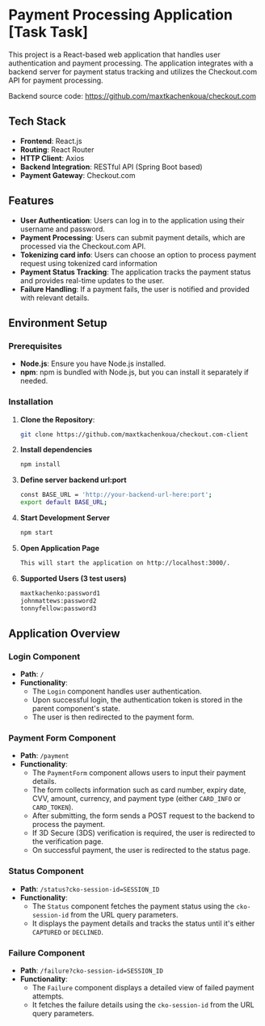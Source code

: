 # Payment Processing Application [Task Task]

This project is a React-based web application that handles user authentication and payment processing. The application integrates with a backend server for payment status tracking and utilizes the Checkout.com API for payment processing.

Backend source code: https://github.com/maxtkachenkoua/checkout.com
## Tech Stack

- **Frontend**: React.js
- **Routing**: React Router
- **HTTP Client**: Axios
- **Backend Integration**: RESTful API (Spring Boot based)
- **Payment Gateway**: Checkout.com

## Features

- **User Authentication**: Users can log in to the application using their username and password.
- **Payment Processing**: Users can submit payment details, which are processed via the Checkout.com API.
- **Tokenizing card info**: Users can choose an option to process payment request using tokenized card information
- **Payment Status Tracking**: The application tracks the payment status and provides real-time updates to the user.
- **Failure Handling**: If a payment fails, the user is notified and provided with relevant details.

## Environment Setup

### Prerequisites

- **Node.js**: Ensure you have Node.js installed.
- **npm**: npm is bundled with Node.js, but you can install it separately if needed.

### Installation

1. **Clone the Repository**:
   ```bash
   git clone https://github.com/maxtkachenkoua/checkout.com-client
2. **Install dependencies**
   ```bash
   npm install
3. **Define server backend url:port**
   ```bash   
   const BASE_URL = 'http://your-backend-url-here:port';
   export default BASE_URL;
3. **Start Development Server**
   ```bash
   npm start
4. **Open Application Page**
   ```bash 
   This will start the application on http://localhost:3000/.
5. **Supported Users (3 test users)**
   ```bash 
   maxtkachenko:password1
   johnmattews:password2
   tonnyfellow:password3
## Application Overview

### Login Component

-   **Path**: `/`
-   **Functionality**:
    -   The `Login` component handles user authentication.
    -   Upon successful login, the authentication token is stored in the parent component's state.
    -   The user is then redirected to the payment form.

### Payment Form Component

-   **Path**: `/payment`
-   **Functionality**:
    -   The `PaymentForm` component allows users to input their payment details.
    -   The form collects information such as card number, expiry date, CVV, amount, currency, and payment type (either `CARD_INFO` or `CARD_TOKEN`).
    -   After submitting, the form sends a POST request to the backend to process the payment.
    -   If 3D Secure (3DS) verification is required, the user is redirected to the verification page.
    -   On successful payment, the user is redirected to the status page.

### Status Component

-   **Path**: `/status?cko-session-id=SESSION_ID`
-   **Functionality**:
    -   The `Status` component fetches the payment status using the `cko-session-id` from the URL query parameters.
    -   It displays the payment details and tracks the status until it's either `CAPTURED` or `DECLINED`.

### Failure Component

-   **Path**: `/failure?cko-session-id=SESSION_ID`
-   **Functionality**:
    -   The `Failure` component displays a detailed view of failed payment attempts.
    -   It fetches the failure details using the `cko-session-id` from the URL query parameters.